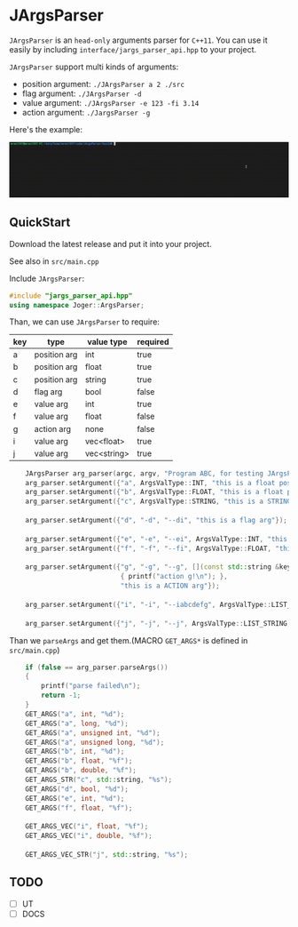 # JArgsParser

`JArgsParser` is an `head-only` arguments parser for `C++11`. You can use it easily by including `interface/jargs_parser_api.hpp` to your project.

`JArgsParser` support multi kinds of arguments:

- position argument: `./JArgsParser a 2 ./src`
- flag argument: `./JArgsParser -d`
- value argument: `./JArgsParser -e 123 -fi 3.14`
- action argument: `./JargsParser -g`

Here's the example:

![example](assets/show.gif)

## QuickStart

Download the latest release and put it into your project.

See also in `src/main.cpp`

Include `JArgsParser`:

```c++
#include "jargs_parser_api.hpp"
using namespace Joger::ArgsParser;
```

Than, we can use `JArgsParser` to require:

| key | type         | value type    | required |
| --- | ------------ | ------------- | -------- |
| a   | position arg | int           | true     |
| b   | position arg | float         | true     |
| c   | position arg | string        | true     |
| d   | flag arg     | bool          | false    |
| e   | value arg    | int           | true     |
| f   | value arg    | float         | false    |
| g   | action arg   | none          | false    |
| i   | value arg    | vec\<float\>  | true     |
| j   | value arg    | vec\<string\> | true     |

```c++
    JArgsParser arg_parser(argc, argv, "Program ABC, for testing JArgsParser", "Here's the place for copyright", "V1.0.0");
    arg_parser.setArgument({"a", ArgsValType::INT, "this is a float position arg"});
    arg_parser.setArgument({"b", ArgsValType::FLOAT, "this is a float position arg"});
    arg_parser.setArgument({"c", ArgsValType::STRING, "this is a STRING position arg"});

    arg_parser.setArgument({"d", "-d", "--di", "this is a flag arg"});

    arg_parser.setArgument({"e", "-e", "--ei", ArgsValType::INT, "this is a value arg"});
    arg_parser.setArgument({"f", "-f", "--fi", ArgsValType::FLOAT, "this is a value arg", false});

    arg_parser.setArgument({"g", "-g", "--g", [](const std::string &key)
                            { printf("action g!\n"); },
                            "this is a ACTION arg"});

    arg_parser.setArgument({"i", "-i", "--iabcdefg", ArgsValType::LIST_FLOAT, "this is a LIST_FLOAT value arg"});

    arg_parser.setArgument({"j", "-j", "--j", ArgsValType::LIST_STRING, "this is a LIST_STRING value arg"});
```

Than we `parseArgs` and get them.(MACRO `GET_ARGS*` is defined in `src/main.cpp`)

```c++
    if (false == arg_parser.parseArgs())
    {
        printf("parse failed\n");
        return -1;
    }
    GET_ARGS("a", int, "%d");
    GET_ARGS("a", long, "%d");
    GET_ARGS("a", unsigned int, "%d");
    GET_ARGS("a", unsigned long, "%d");
    GET_ARGS("b", int, "%d");
    GET_ARGS("b", float, "%f");
    GET_ARGS("b", double, "%f");
    GET_ARGS_STR("c", std::string, "%s");
    GET_ARGS("d", bool, "%d");
    GET_ARGS("e", int, "%d");
    GET_ARGS("f", float, "%f");

    GET_ARGS_VEC("i", float, "%f");
    GET_ARGS_VEC("i", double, "%f");

    GET_ARGS_VEC_STR("j", std::string, "%s");
```

## TODO

- [ ] UT
- [ ] DOCS